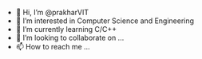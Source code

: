 - 👋 Hi, I’m @prakharVIT
- 👀 I’m interested in Computer Science and Engineering
- 🌱 I’m currently learning C/C++ 
- 💞️ I’m looking to collaborate on ...
- 📫 How to reach me ...

<!---
prakharVIT/prakharVIT is a ✨ special ✨ repository because its `README.md` (this file) appears on your GitHub profile.
You can click the Preview link to take a look at your changes.
--->
